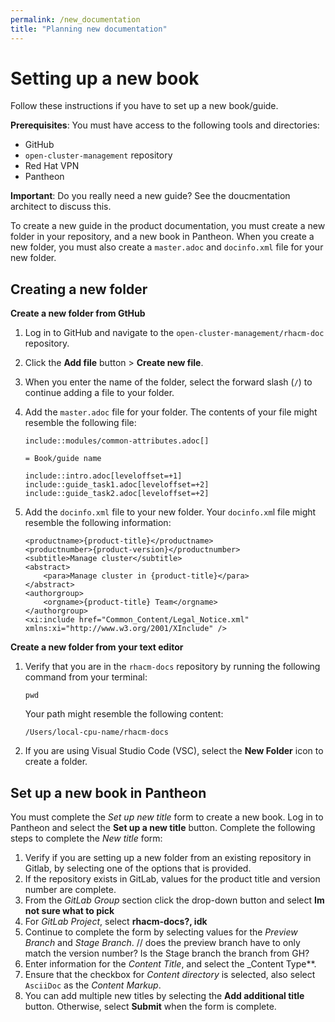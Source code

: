 ```yaml
---
permalink: /new_documentation
title: "Planning new documentation"
---
```


# Setting up a new book

Follow these instructions if you have to set up a new book/guide.

**Prerequisites**: You must have access to the following tools and directories:

* GitHub
* `open-cluster-management` repository
* Red Hat VPN
* Pantheon

**Important**: Do you really need a new guide? See the doucmentation architect to discuss this.

To create a new guide in the product documentation, you must create a new folder in your repository, and a new book in Pantheon. When you create a new folder, you must also create a `master.adoc` and `docinfo.xml` file for your new folder.  

## Creating a new folder 

**Create a new folder from GtHub**

1. Log in to GitHub and navigate to the `open-cluster-management/rhacm-doc` repository. 
2. Click the **Add file** button > **Create new file**. 
3. When you enter the name of the folder, select the forward slash (`/`) to continue adding a file to your folder. 
4. Add the `master.adoc` file for your folder. The contents of your file might resemble the following file:

   ```
   include::modules/common-attributes.adoc[]

   = Book/guide name

   include::intro.adoc[leveloffset=+1]
   include::guide_task1.adoc[leveloffset=+2]
   include::guide_task2.adoc[leveloffset=+2]
   ```

5. Add the `docinfo.xml` file to your new folder. Your `docinfo.xm`l file might resemble the following information:

   ```
   <productname>{product-title}</productname>
   <productnumber>{product-version}</productnumber>
   <subtitle>Manage cluster</subtitle>
   <abstract>
       <para>Manage cluster in {product-title}</para>
   </abstract>
   <authorgroup>
       <orgname>{product-title} Team</orgname>
   </authorgroup>
   <xi:include href="Common_Content/Legal_Notice.xml" xmlns:xi="http://www.w3.org/2001/XInclude" />
   ```

**Create a new folder from your text editor**

1. Verify that you are in the `rhacm-docs` repository by running the following command from your terminal:
   
   ```
   pwd
   ```
   
   Your path might resemble the following content:
   
   ```
   /Users/local-cpu-name/rhacm-docs
   ```
   
2. If you are using Visual Studio Code (VSC), select the **New Folder** icon to create a folder. 

## Set up a new book in Pantheon

You must complete the _Set up new title_ form to create a new book. Log in to Pantheon and select the **Set up a new title** button. Complete the following steps to complete the _New title_ form:
   
   1. Verify if you are setting up a new folder from an existing repository in Gitlab, by selecting one of the options that is provided. 
   2. If the repository exists in GitLab, values for the product title and version number are complete.
   3. From the _GitLab Group_ section click the drop-down button and select **Im not sure what to pick**
   4. For _GitLab Project_, select **rhacm-docs?, idk**
   5. Continue to complete the form by selecting values for the _Preview Branch_ and _Stage Branch_.
   // does the preview branch have to only match the version number? Is the Stage branch the branch from GH?
   6. Enter information for the *Content Title*, and select the _Content Type**.
   7. Ensure that the checkbox for _Content directory_ is selected, also select `AsciiDoc` as the _Content Markup_.
   8. You can add multiple new titles by selecting the **Add additional title** button. Otherwise, select **Submit** when the form is complete. 
